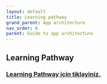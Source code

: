 ```yaml
---
layout: default
title: Learning pathway
grand_parent: App architecture
nav_order: 6
parent: Guide to app architecture
---
```

## Learning Pathway
### [Learning Pathway icin tiklayiniz.](https://developer.android.com/courses/pathways/android-architecture)